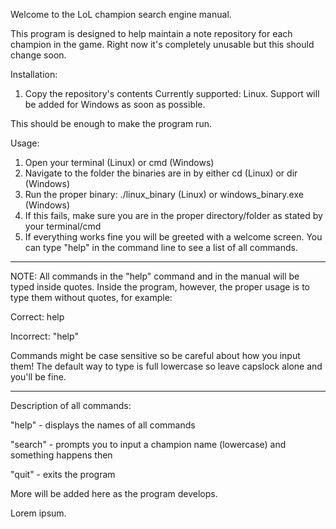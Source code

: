 Welcome to the LoL champion search engine manual.

This program is designed to help maintain a note repository for each champion in the game.
Right now it's completely unusable but this should change soon.

Installation:

1. Copy the repository's contents
Currently supported: Linux.
Support will be added for Windows as soon as possible.

This should be enough to make the program run.

Usage:

1. Open your terminal (Linux) or cmd (Windows)
2. Navigate to the folder the binaries are in by either cd (Linux) or dir (Windows)
3. Run the proper binary: ./linux_binary (Linux) or windows_binary.exe (Windows)
4. If this fails, make sure you are in the proper directory/folder as stated by your terminal/cmd
5. If everything works fine you will be greeted with a welcome screen. You can type "help" in the command line to see a list of all commands.


----------------------- 

NOTE: All commands in the "help" command and in the manual will be typed inside quotes. Inside the program, however, the proper usage is to type them without quotes, for example: 

Correct: help 

Incorrect: "help" 

Commands might be case sensitive so be careful about how you input them!
The default way to type is full lowercase so leave capslock alone and you'll be fine.

-----------------------


Description of all commands:

"help" - displays the names of all commands

"search" - prompts you to input a champion name (lowercase) and something happens then

"quit" - exits the program


More will be added here as the program develops.

Lorem ipsum.
